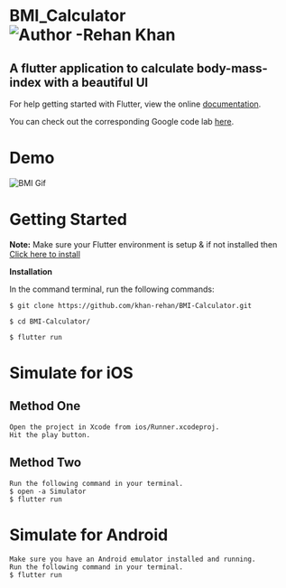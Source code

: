 # BMI_Calculator ![Author -Rehan Khan](https://img.shields.io/badge/Author-Rehan%20Khan-blue)

## A flutter application to calculate body-mass-index with a beautiful UI

For help getting started with Flutter, view the online [documentation](https://flutter.dev).

You can check out the corresponding Google code lab [here](https://codelabs.developers.google.com/codelabs/flutter/index.html?index=..%2F..%2Findex#0).

# Demo

![BMI Gif](bmi.gif)

# Getting Started

**Note:** Make sure your Flutter environment is setup & if not installed then [Click here to install](https://flutter.dev/docs/get-started/install)

**Installation**

In the command terminal, run the following commands:

```
$ git clone https://github.com/khan-rehan/BMI-Calculator.git

$ cd BMI-Calculator/

$ flutter run
```

# Simulate for iOS

## Method One

```
Open the project in Xcode from ios/Runner.xcodeproj.
Hit the play button.
```

## Method Two

```
Run the following command in your terminal.
$ open -a Simulator
$ flutter run
```

# Simulate for Android

```
Make sure you have an Android emulator installed and running.
Run the following command in your terminal.
$ flutter run
```

